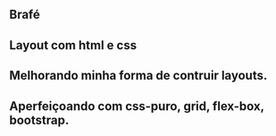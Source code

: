 ## Brafé

## Layout com html e css
## Melhorando minha forma de contruir layouts.
## Aperfeiçoando com css-puro, grid, flex-box, bootstrap.
